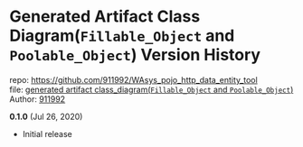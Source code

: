 # Generated Artifact Class Diagram(`Fillable_Object` and `Poolable_Object`) Version History
repo: https://github.com/911992/WAsys_pojo_http_data_entity_tool  
file: [generated artifact class_diagram(`Fillable_Object` and `Poolable_Object`)](./fillable_poolable_gen_artifact_class_diagram.svg)  
Author: [911992](https://github.com/911992)  


**0.1.0** (Jul 26, 2020)

* Initial release